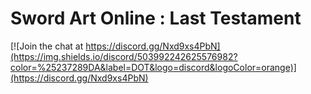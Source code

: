# Sword Art Online : Last Testament 



[![Join the chat at https://discord.gg/Nxd9xs4PbN](https://img.shields.io/discord/503992242625576982?color=%25237289DA&label=DOT&logo=discord&logoColor=orange)](https://discord.gg/Nxd9xs4PbN)
